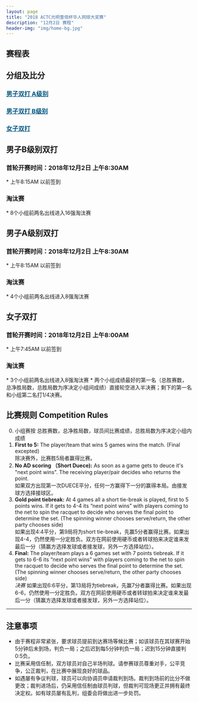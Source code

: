 ```yaml
---
layout: page
title: "2018 ACTC光明壹佰杯华人网球大奖赛"
description: "12月2日 赛程"
header-img: "img/home-bg.jpg"
---
```


<h2>赛程表</h2>
<!-- <iframe width="100%" height="700" frameborder="0" scrolling="auto" allowtransparency="true" src="https://docs.google.com/spreadsheets/d/e/2PACX-1vQYvdD6nEZ6O3T6-NLubVeIcrA6ZEUGBAFYPo7JpLvZ2L_lnQu73o55tB3SYT35eCbjDk-JKvVit-mm/pubhtml?gid=0&amp;single=true&amp;widget=true&amp;headers=false"></iframe> -->


<h2>分组及比分</h2>
<h3> <a href="{{ site.baseurl }}/2018/draw/double_a" target="_blank" style="color:#005580">男子双打 A级别</a></h3>
<h3> <a href="{{ site.baseurl }}/2018/draw/double_b" target="_blank" style="color:#005580">男子双打 B级别</a></h3>
<h3> <a href="{{ site.baseurl }}/2018/draw/double_w" target="_blank" style="color:#005580">女子双打</a></h3>


<h2><p class="text-center">男子B级别双打</p></h2>
<h3>首轮开赛时间：2018年12月2日 上午8:30AM</h3>
* 上午8:15AM 以前签到
<h3>淘汰赛</h3>
* 8个小组前两名出线进入16强淘汰赛

<h2><p class="text-center">男子A级别双打</p></h2>
<h3>首轮开赛时间：2018年12月2日 上午8:30AM</h3>
* 上午8:15AM 以前签到
<h3>淘汰赛</h3>
* 4个小组前两名出线进入8强淘汰赛

<h2><p class="text-center">女子双打</p></h2>
<h3>首轮开赛时间：2018年12月2日 上午8:00AM</h3>
* 上午7:45AM 以前签到
<h3>淘汰赛</h3>
* 3个小组前两名出线进入8强淘汰赛
* 两个小组成绩最好的第一名（总胜赛数，总净胜局数，总胜局数为序决定小组间成绩）直接轮空进入半决赛；剩下的第一名和小组第二名打1/4决赛。

<br>

<h2 class="page-header">比赛规则 Competition Rules</h2>

0. 小组赛按 总胜赛数，总净胜局数，球员间比赛成绩，总胜局数为序决定小组内成绩
1. **First to 5:** The player/team that wins 5 games wins the match. (Final excepted)<br>除决赛外，比赛胜5局者赢得比赛。
2. **No AD scoring （Short Duece):** As soon as a game gets to deuce it's "next point wins". The receiving player/pair decides who returns the point.<br>如果双方出现第一次DUECE平分，任何一方赢得下一分的赢得本局。由接发球方选择接球区。
3. **Gold point tiebreak:** At 4 games all a short tie-break is played, first to 5 points wins. If it gets to 4-4 its “next point wins” with players coming to the net to spin the racquet to decide who serves the final point to determine the set. (The spinning winner chooses serve/return, the other party chooses side)<br>如果出现4:4平分，第9局将为short tie-break，先赢5分者赢得比赛。如果出现4-4，仍然使用一分定胜负。双方在网前使用硬币或者转球拍来决定谁来发最后一分（猜赢方选择发球或者接发球，另外一方选择站位）。
4. **Final:** The player/team plays a 6 games set with 7 points tiebreak. If it gets to 6-6 its “next point wins” with players coming to the net to spin the racquet to decide who serves the final point to determine the set. (The spinning winner chooses serve/return, the other party chooses side)<br><em>决赛</em> 如果出现6:6平分，第13局将为tiebreak，先赢7分者赢得比赛。如果出现6-6，仍然使用一分定胜负。双方在网前使用硬币或者转球拍来决定谁来发最后一分（猜赢方选择发球或者接发球，另外一方选择站位）。


____

<h2>注意事项</h2>

* 由于赛程非常紧张，要求球员提前到达赛场等候比赛；如该球员在其球赛开始5分钟后未到场，判负一局；之后迟到每5分钟判负一局；迟到15分钟直接判0:5负。
* 比赛采用信任制，双方球员对自己半场判球。请参赛球员尊重对手，公平竞争，公正裁判，在比赛中展现良好的球品。
* 如遇屡有争议判球，球员可以向协调员申请裁判到场。裁判到场前的比分不做更改；裁判进场后，仍采用信任制由球员判球，但裁判可现场更正并拥有最终决定权。如有球员屡有乱判，组委会将做出进一步处罚。
